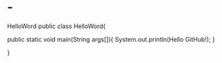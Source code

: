 # -
HelloWord
public class HelloWord{
 
 public static void main(String args[]){
  System.out.println(Hello GitHub!);
  }


}
